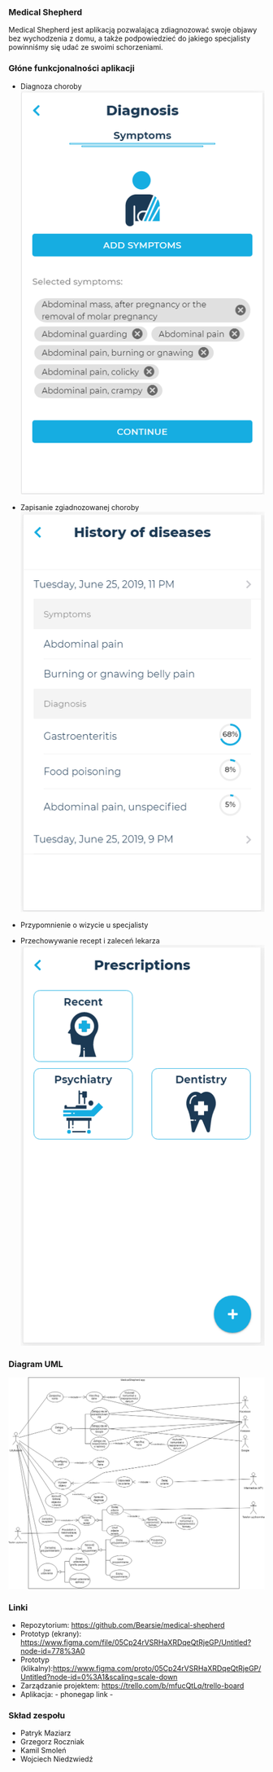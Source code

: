 ### Medical Shepherd
Medical Shepherd jest aplikacją pozwalającą zdiagnozować swoje objawy bez wychodzenia z domu, a także podpowiedzieć do jakiego specjalisty powinniśmy się udać ze swoimi schorzeniami.
### Głóne funkcjonalności aplikacji
- Diagnoza choroby
![](./Diagnoza.png)
- Zapisanie zgiadnozowanej choroby
![](./Historia.png)
- Przypomnienie o wizycie u specjalisty

- Przechowywanie recept i zaleceń lekarza
![](./Recepty.png)
### Diagram UML

![](./zdj.png)

### Linki
- Repozytorium: https://github.com/Bearsie/medical-shepherd
- Prototyp (ekrany): https://www.figma.com/file/05Cp24rVSRHaXRDqeQtRjeGP/Untitled?node-id=778%3A0
- Prototyp (klikalny):https://www.figma.com/proto/05Cp24rVSRHaXRDqeQtRjeGP/Untitled?node-id=0%3A1&scaling=scale-down
- Zarządzanie projektem: https://trello.com/b/mfucQtLq/trello-board
- Aplikacja: - phonegap link - 


### Skład zespołu
 - Patryk Maziarz
 - Grzegorz Roczniak
 - Kamil Smoleń
 - Wojciech Niedzwiedź

